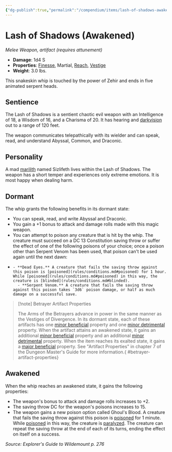 ```yaml
---
{"dg-publish":true,"permalink":"/compendium/items/lash-of-shadows-awakened-egw/","tags":["compendium/src/5e/egw","item/attunement/required","item/property/finesse","item/property/martial","item/property/reach","item/property/vestige","item/rarity/artifact","item/weapon/martial/melee"]}
---
```


# Lash of Shadows (Awakened)
*Melee Weapon, artifact (requires attunement)*  

- **Damage**: 1d4 S
- **Properties**: [Finesse](rules/item-properties.md#Finesse), Martial, [Reach](rules/item-properties.md#Reach), [Vestige](rules/item-properties.md#Vestige)
- **Weight**: 3.0 lbs.

This snakeskin whip is touched by the power of Zehir and ends in five animated serpent heads.

## Sentience

The Lash of Shadows is a sentient chaotic evil weapon with an Intelligence of 18, a Wisdom of 16, and a Charisma of 20. It has hearing and [darkvision](rules/senses.md#darkvision) out to a range of 120 feet.

The weapon communicates telepathically with its wielder and can speak, read, and understand Abyssal, Common, and Draconic.

## Personality

A mad [marilith](compendium/bestiary/fiend/marilith.md) named Sizlifeth lives within the Lash of Shadows. The weapon has a short temper and experiences only extreme emotions. It is most happy when dealing harm.

## Dormant

The whip grants the following benefits in its dormant state:

- You can speak, read, and write Abyssal and Draconic.  
- You gain a +1 bonus to attack and damage rolls made with this magic weapon.  
- You can attempt to poison any creature that is hit by the whip. The creature must succeed on a DC 13 Constitution saving throw or suffer the effect of one of the following poisons of your choice; once a poison other than Serpent Venom has been used, that poison can't be used again until the next dawn:  
-     - **Dead Eyes.** A creature that fails the saving throw against this poison is [poisoned](rules/conditions.md#poisoned) for 1 hour. While [poisoned](rules/conditions.md#poisoned) in this way, the creature is [blinded](rules/conditions.md#blinded).    
        - **Serpent Venom.** A creature that fails the saving throw against this poison takes `3d6` poison damage, or half as much damage on a successful save.    

> [!note] Betrayer Artifact Properties
> 
> The Arms of the Betrayers advance in power in the same manner as the Vestiges of Divergence. In its dormant state, each of these artifacts has one [minor beneficial](compendium/tables/artifact-properties-minor-beneficial-properties.md) property and one [minor detrimental](compendium/tables/artifact-properties-minor-detrimental-properties.md) property. When the artifact attains an awakened state, it gains an additional [minor beneficial](compendium/tables/artifact-properties-minor-beneficial-properties.md) property and an additional [minor detrimental](compendium/tables/artifact-properties-minor-detrimental-properties.md) property. When the item reaches its exalted state, it gains a [major beneficial](compendium/tables/artifact-properties-major-beneficial-properties.md) property. See "Artifact Properties" in chapter 7 of the Dungeon Master's Guide for more information.{ #betrayer-artifact-properties}


## Awakened

When the whip reaches an awakened state, it gains the following properties:

- The weapon's bonus to attack and damage rolls increases to +2.  
- The saving throw DC for the weapon's poisons increases to 15.  
- The weapon gains a new poison option called Ghoul's Blood. A creature that fails the saving throw against this poison is [poisoned](rules/conditions.md#poisoned) for 1 minute. While [poisoned](rules/conditions.md#poisoned) in this way, the creature is [paralyzed](rules/conditions.md#paralyzed). The creature can repeat the saving throw at the end of each of its turns, ending the effect on itself on a success.  

*Source: Explorer's Guide to Wildemount p. 276*